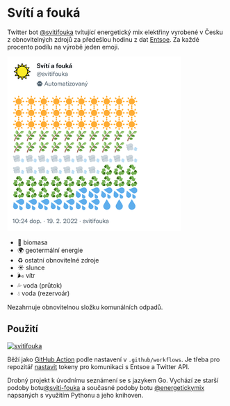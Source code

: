 # Svítí a fouká

Twitter bot [@svitifouka](https://twitter.com/svitifouka) tvítující energetický mix elektřiny vyrobené v Česku z obnovitelných zdrojů za předešlou hodinu z dat [Entsoe](https://transparency.entsoe.eu/). Za každé procento podílu na výrobě jeden emoji.

![Snímek obrazovky statusu](status.png)

- 🌿 biomasa
- 🌍 geotermální energie
- ♻️ ostatní obnovitelné zdroje
- ☀️ slunce
- 🌬️ vítr
- 💦 voda (průtok)
- 💧 voda (rezervoár)

Nezahrnuje obnovitelnou složku komunálních odpadů.

## Použití

[![svitifouka](https://github.com/jandolezal/svitifouka/actions/workflows/tweet.yml/badge.svg)](https://github.com/jandolezal/svitifouka/actions/workflows/tweet.yml)

Běží jako [GitHub Action](https://docs.github.com/en/actions/guides/building-and-testing-python) podle nastavení v `.github/workflows`. Je třeba pro repozitář [nastavit](https://docs.github.com/en/actions/reference/encrypted-secrets#creating-encrypted-secrets-for-a-repository) tokeny pro komunikaci s Entsoe a Twitter API.

Drobný projekt k úvodnímu seznámení se s jazykem Go. Vychází ze starší podoby botu[@sviti-fouka](https://github.com/jandolezal/sviti-fouka) a současné podoby botu [@energetickymix](https://github.com/jandolezal/energy-mix) napsaných s využitím Pythonu a jeho knihoven.
